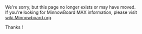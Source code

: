 
We're sorry, but this page no longer exists or may have moved.  
If you're looking for MinnowBoard MAX information, please visit [wiki.Minnowboard.org](http://wiki.minnowboard.org/).

Thanks !
